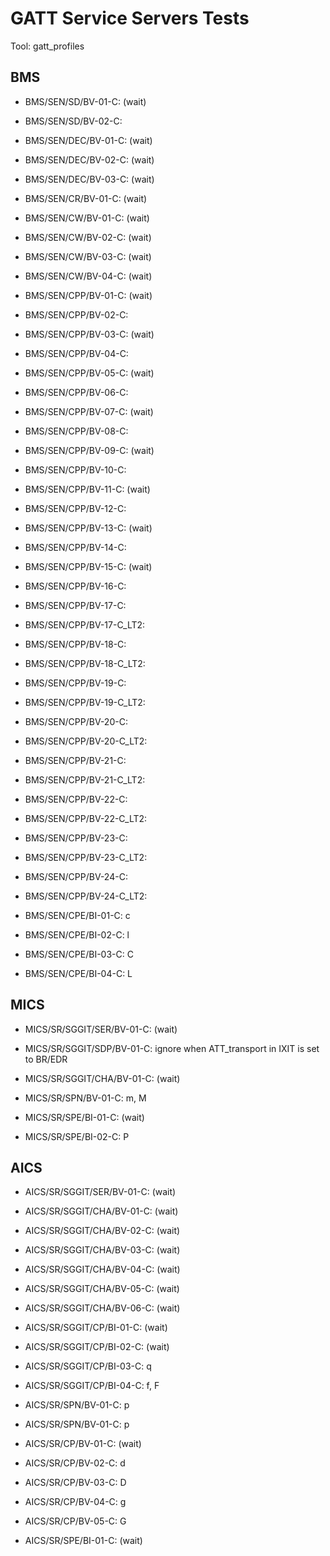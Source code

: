 # GATT Service Servers Tests

Tool: gatt_profiles

## BMS

- BMS/SEN/SD/BV-01-C: (wait)
- BMS/SEN/SD/BV-02-C:  

- BMS/SEN/DEC/BV-01-C: (wait)
- BMS/SEN/DEC/BV-02-C: (wait)
- BMS/SEN/DEC/BV-03-C: (wait)

- BMS/SEN/CR/BV-01-C: (wait)

- BMS/SEN/CW/BV-01-C: (wait)
- BMS/SEN/CW/BV-02-C: (wait)
- BMS/SEN/CW/BV-03-C: (wait)
- BMS/SEN/CW/BV-04-C: (wait)

- BMS/SEN/CPP/BV-01-C: (wait)
- BMS/SEN/CPP/BV-02-C: 
- BMS/SEN/CPP/BV-03-C: (wait)
- BMS/SEN/CPP/BV-04-C: 
- BMS/SEN/CPP/BV-05-C: (wait)
- BMS/SEN/CPP/BV-06-C: 
- BMS/SEN/CPP/BV-07-C: (wait)
- BMS/SEN/CPP/BV-08-C: 
- BMS/SEN/CPP/BV-09-C: (wait)
- BMS/SEN/CPP/BV-10-C: 
- BMS/SEN/CPP/BV-11-C: (wait)
- BMS/SEN/CPP/BV-12-C: 
- BMS/SEN/CPP/BV-13-C: (wait)
- BMS/SEN/CPP/BV-14-C: 
- BMS/SEN/CPP/BV-15-C: (wait)
- BMS/SEN/CPP/BV-16-C: 
- BMS/SEN/CPP/BV-17-C: 
- BMS/SEN/CPP/BV-17-C_LT2: 
- BMS/SEN/CPP/BV-18-C: 
- BMS/SEN/CPP/BV-18-C_LT2: 
- BMS/SEN/CPP/BV-19-C: 
- BMS/SEN/CPP/BV-19-C_LT2: 
- BMS/SEN/CPP/BV-20-C: 
- BMS/SEN/CPP/BV-20-C_LT2: 
- BMS/SEN/CPP/BV-21-C: 
- BMS/SEN/CPP/BV-21-C_LT2: 
- BMS/SEN/CPP/BV-22-C: 
- BMS/SEN/CPP/BV-22-C_LT2: 
- BMS/SEN/CPP/BV-23-C: 
- BMS/SEN/CPP/BV-23-C_LT2: 
- BMS/SEN/CPP/BV-24-C: 
- BMS/SEN/CPP/BV-24-C_LT2: 

- BMS/SEN/CPE/BI-01-C: c
- BMS/SEN/CPE/BI-02-C: l
- BMS/SEN/CPE/BI-03-C: C
- BMS/SEN/CPE/BI-04-C: L

## MICS
- MICS/SR/SGGIT/SER/BV-01-C: (wait)
- MICS/SR/SGGIT/SDP/BV-01-C: ignore when ATT_transport in IXIT is set to BR/EDR
- MICS/SR/SGGIT/CHA/BV-01-C: (wait)

- MICS/SR/SPN/BV-01-C: m, M

- MICS/SR/SPE/BI-01-C: (wait)
- MICS/SR/SPE/BI-02-C: P

## AICS
- AICS/SR/SGGIT/SER/BV-01-C: (wait)

- AICS/SR/SGGIT/CHA/BV-01-C: (wait)
- AICS/SR/SGGIT/CHA/BV-02-C: (wait)
- AICS/SR/SGGIT/CHA/BV-03-C: (wait)
- AICS/SR/SGGIT/CHA/BV-04-C: (wait)
- AICS/SR/SGGIT/CHA/BV-05-C: (wait)
- AICS/SR/SGGIT/CHA/BV-06-C: (wait)

- AICS/SR/SGGIT/CP/BI-01-C: (wait)
- AICS/SR/SGGIT/CP/BI-02-C: (wait)
- AICS/SR/SGGIT/CP/BI-03-C: q
- AICS/SR/SGGIT/CP/BI-04-C: f, F

- AICS/SR/SPN/BV-01-C: p
- AICS/SR/SPN/BV-01-C: p

- AICS/SR/CP/BV-01-C: (wait)
- AICS/SR/CP/BV-02-C: d
- AICS/SR/CP/BV-03-C: D
- AICS/SR/CP/BV-04-C: g
- AICS/SR/CP/BV-05-C: G

- AICS/SR/SPE/BI-01-C: (wait)
